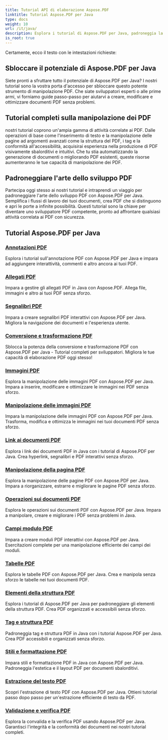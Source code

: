 ```yaml
---
title: Tutorial API di elaborazione Aspose.PDF
linktitle: Tutorial Aspose.PDF per Java
type: docs
weight: 10
url: /it/java/
description: Esplora i tutorial di Aspose.PDF per Java, padroneggia la manipolazione dei PDF e sfrutta la sua potenza per creare, modificare e ottimizzare i PDF senza problemi.
is_root: true
---
```

Certamente, ecco il testo con le intestazioni richieste:

## Sbloccare il potenziale di Aspose.PDF per Java

Siete pronti a sfruttare tutto il potenziale di Aspose.PDF per Java? I nostri tutorial sono la vostra porta d'accesso per sbloccare questo potente strumento di manipolazione PDF. Che siate sviluppatori esperti o alle prime armi, vi forniamo guide passo-passo per aiutarvi a creare, modificare e ottimizzare documenti PDF senza problemi.

## Tutorial completi sulla manipolazione dei PDF

nostri tutorial coprono un'ampia gamma di attività correlate ai PDF. Dalle operazioni di base come l'inserimento di testo e la manipolazione delle pagine ad argomenti avanzati come la struttura del PDF, i tag e la conformità all'accessibilità, acquisirai esperienza nella produzione di PDF visivamente sbalorditivi e intuitivi. Che tu stia automatizzando la generazione di documenti o migliorando PDF esistenti, queste risorse aumenteranno le tue capacità di manipolazione dei PDF.

## Padroneggiare l'arte dello sviluppo PDF

Partecipa oggi stesso ai nostri tutorial e intraprendi un viaggio per padroneggiare l'arte dello sviluppo PDF con Aspose.PDF per Java. Semplifica i flussi di lavoro dei tuoi documenti, crea PDF che si distinguono e apri le porte a infinite possibilità. Questi tutorial sono la chiave per diventare uno sviluppatore PDF competente, pronto ad affrontare qualsiasi attività correlata ai PDF con sicurezza.

## Tutorial Aspose.PDF per Java

### [Annotazioni PDF](./pdf-annotations/)
Esplora i tutorial sull'annotazione PDF con Aspose.PDF per Java e impara ad aggiungere interattività, commenti e altro ancora ai tuoi PDF.
### [Allegati PDF](./pdf-attachments/)
Impara a gestire gli allegati PDF in Java con Aspose.PDF. Allega file, immagini e altro ai tuoi PDF senza sforzo.
### [Segnalibri PDF](./pdf-bookmarks/)
Impara a creare segnalibri PDF interattivi con Aspose.PDF per Java. Migliora la navigazione dei documenti e l'esperienza utente.
### [Conversione e trasformazione PDF](./pdf-conversion-transformation/)
Sblocca la potenza della conversione e trasformazione PDF con Aspose.PDF per Java - Tutorial completi per sviluppatori. Migliora le tue capacità di elaborazione PDF oggi stesso!
### [Immagini PDF](./pdf-images/)
Esplora la manipolazione delle immagini PDF con Aspose.PDF per Java. Impara a inserire, modificare e ottimizzare le immagini nei PDF senza sforzo.
### [Manipolazione delle immagini PDF](./pdf-image-manipulation/)
Impara la manipolazione delle immagini PDF con Aspose.PDF per Java. Trasforma, modifica e ottimizza le immagini nei tuoi documenti PDF senza sforzo.
### [Link ai documenti PDF](./pdf-document-links/)
Esplora i link dei documenti PDF in Java con i tutorial di Aspose.PDF per Java. Crea hyperlink, segnalibri e PDF interattivi senza sforzo.
### [Manipolazione della pagina PDF](./pdf-page-manipulation/)
Esplora la manipolazione delle pagine PDF con Aspose.PDF per Java. Impara a riorganizzare, estrarre e migliorare le pagine PDF senza sforzo.
### [Operazioni sui documenti PDF](./pdf-document-operations/)
Esplora le operazioni sui documenti PDF con Aspose.PDF per Java. Impara a manipolare, creare e migliorare i PDF senza problemi in Java.
### [Campi modulo PDF](./pdf-form-fields/)
Impara a creare moduli PDF interattivi con Aspose.PDF per Java. Esercitazioni complete per una manipolazione efficiente dei campi dei moduli.
### [Tabelle PDF](./pdf-tables/)
Esplora le tabelle PDF con Aspose.PDF per Java. Crea e manipola senza sforzo le tabelle nei tuoi documenti PDF. 
### [Elementi della struttura PDF](./pdf-structure-elements/)
Esplora i tutorial di Aspose.PDF per Java per padroneggiare gli elementi della struttura PDF. Crea PDF organizzati e accessibili senza sforzo.
### [Tag e struttura PDF](./pdf-tags-and-structure/)
Padroneggia tag e struttura PDF in Java con i tutorial Aspose.PDF per Java. Crea PDF accessibili e organizzati senza sforzo.
### [Stili e formattazione PDF](./pdf-styles-and-formatting/)
Impara stili e formattazione PDF in Java con Aspose.PDF per Java. Padroneggia l'estetica e il layout PDF per documenti sbalorditivi.
### [Estrazione del testo PDF](./pdf-text-extraction/)
Scopri l'estrazione di testo PDF con Aspose.PDF per Java. Ottieni tutorial passo dopo passo per un'estrazione efficiente di testo da PDF.
### [Validazione e verifica PDF](./pdf-validation-and-verification/)
Esplora la convalida e la verifica PDF usando Aspose.PDF per Java. Garantisci l'integrità e la conformità dei documenti nei nostri tutorial completi.